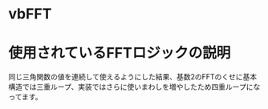 # vbFFT

#  使用されているFFTロジックの説明
同じ三角関数の値を連続して使えるようにした結果、基数2のFFTのくせに基本構造では三重ループ、実装ではさらに使いまわしを増やしたため四重ループになってます。

